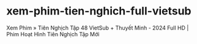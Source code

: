 # xem-phim-tien-nghich-full-vietsub
Xem Phim » Tiên Nghịch Tập 48 VietSub + Thuyết Minh - 2024 Full HD | Phim Hoạt Hình Tiên Nghịch Tập Mới
